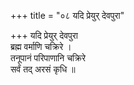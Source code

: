 +++
title = "०८ यदि प्रेयुर् देवपुरा"

+++
यदि प्रेयुर् देवपुरा  
ब्रह्म वर्माणि चक्रिरे ।  
तनूपानं परिपाणानि चक्रिरे  
सर्वं तद् अरसं कृधि ॥